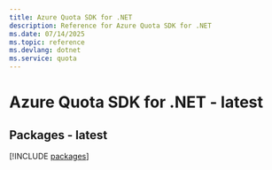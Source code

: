 ```yaml
---
title: Azure Quota SDK for .NET
description: Reference for Azure Quota SDK for .NET
ms.date: 07/14/2025
ms.topic: reference
ms.devlang: dotnet
ms.service: quota
---
```

# Azure Quota SDK for .NET - latest
## Packages - latest
[!INCLUDE [packages](quota-index.md)]